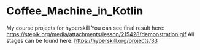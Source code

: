 # Coffee_Machine_in_Kotlin
My course projects for hyperskill
You can see final result here:
https://stepik.org/media/attachments/lesson/215428/demonstration.gif
All stages can be found here:
https://hyperskill.org/projects/33

